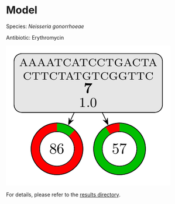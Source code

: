 
# Model

Species: *Neisseria gonorrhoeae*

Antibiotic: Erythromycin

<a href="./model.pdf"><img src="./model.png" /></a>

For details, please refer to the [results directory](../../../../../results/cart_b/neisseria%20gonorrhoeae/erythromycin/repeat_3/).

